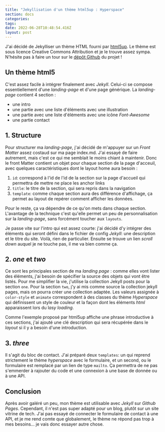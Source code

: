 ```yaml
---
title: "Jekyllisation d'un thème html5up : Hyperspace"
section: docs
categories:
tags:
date: 2022-06-28T10:48:54.416Z
layout: post
---
```

J'ai décidé de Jekylliser un thème HTML fourni par [html5up](https://html5up.net/). Le thème est sous licence Creative Commons Attribution et je le trouve assez sympa. N'hésite pas à faire un tour sur le [dépôt Github](https://github.com/dadatoa/hyperspace-html5up-jekyll) du projet !

## Un thème html5

C'est assez facile à intégrer finalement avec *Jekyll*. Celui-ci se compose essentiellement d'une *landing-page* et d'une page générique. La *landing-page* contient 4 section : 

* une intro
* une partie avec une liste d'éléments avec une illustration
* une partie avec une liste d'éléments avec une icône *Font-Awesome*
* une partie contact

## 1. Structure

Pour structurer ma *landing-page*, j'ai décidé de m'appuyer sur un *Front Matter* assez costaud sur ma page index.md. J'ai essayé de faire autrement, mais c'est ce qui me semblait le moins chiant à maintenir. Donc le front Matter contient un objet pour chaque section de la page d'acceuil, avec quelques caractéristiques dont le layout home aura besoin :

1. `id`: correspond à l'id de l'id de la section sur la page d'accueil qui permettra de mettre ne place les anchor links
2. `title`: le titre de la section, qui sera repris dans la navigation
3. `template`: comme chaque section aura des différence d'affichage, ça permet au layout de repérer comment afficher les données. 

Pour le reste, ça va dépendre de ce qu'on mets dans chaque section. L'avantage de la technique c'est qu'elle permet un peu de personnalisation sur la *landing-page*, sans forcément toucher aux `layouts`.

Je passe vite sur l'intro qui est assez courte: j'ai décidé d'y intégrer des éléments qui seront défini dans le fichier de config *Jekyll*: une description et le titre du site. Voilà, rien de particulier. Ensuite se trouve un lien *scroll down* auquel je ne touche pas, il me va bien comme ça.

## 2. *one* et *two*

Ce sont les principales section de ma *landing page* : comme elles vont lister des éléments, j'ai besoin de spécifier la source des objets qui vont être listés. Pour me simplifier la vie, j'utilise la collection Jekyll posts pour la section `one`. Pour la section `two`, j'y ai mis comme source la collection jekyll pages, mais on pourra créer une collection adaptée. Les valeurs assignée à `color-style` et `animate` correspondent à des classes du thème *Hyperspace* qui définissent un style de couleur et la façon dont les éléments *html* apparaissent lors du l*asy loading*. 

Comme l'exemple proposé par html5up affiche une phrase introductive à ces sections, j'ai ajouté une clé description qui sera récupérée dans le *layout* si il y a besoin d'une introduction.

## 3. *three*

Il s'agit du bloc de contact. J'ai préparé deux `templates`: un qui reprend strictement le thème *hyperspace* avec le formulaire, et un second, ou le formulaire est remplacé par un lien de type `mailto`. Ça permettra de ne pas s'emmerder à rajouter du code et une connexion à une base de donnée ou à une API.

## Conclusion

Après avoir galéré un peu, mon thème est utilisable avec *Jekyll* sur *Github Pages*. Cependant, il n'est pas super adapté pour un blog, plutôt sur un site vitrine de tech. J'ai pas essayé de connecter le formulaire de contact à une API, et je me rend comte que globalement, le thème ne répond pas trop à mes besoins... je vais donc essayer autre chose.